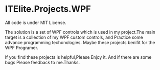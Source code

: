 ITElite.Projects.WPF
====================
All code is under MIT License.


The solution is a set of WPF controls which is used in my project.The main target is a collection of my WPF custom controls, and Practice some advance programming techonologies.
Maybe these projects benifit for the WPF Programer.



If you find these projects is helpful,Please Enjoy it.
And if there are some bugs Please feedback to me.Thanks.
